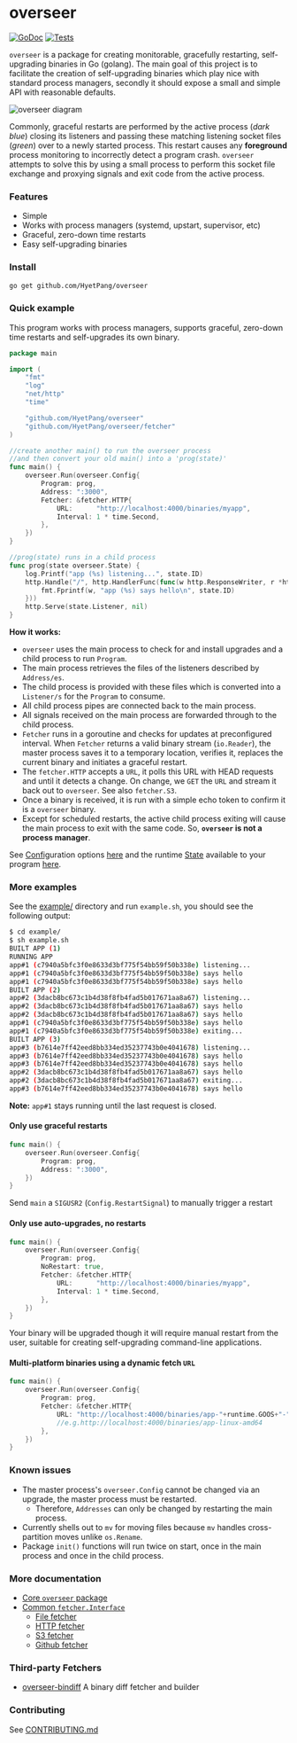 # overseer

[![GoDoc](https://godoc.org/github.com/HyetPang/overseer?status.svg)](https://godoc.org/github.com/HyetPang/overseer)   [![Tests](https://github.com/HyetPang/overseer/workflows/Tests/badge.svg)](https://github.com/HyetPang/overseer/actions?workflow=Tests)

`overseer` is a package for creating monitorable, gracefully restarting, self-upgrading binaries in Go (golang). The main goal of this project is to facilitate the creation of self-upgrading binaries which play nice with standard process managers, secondly it should expose a small and simple API with reasonable defaults.

![overseer diagram](https://docs.google.com/drawings/d/1o12njYyRILy3UDs2E6JzyJEl0psU4ePYiMQ20jiuVOY/pub?w=566&h=284)

Commonly, graceful restarts are performed by the active process (*dark blue*) closing its listeners and passing these matching listening socket files (*green*) over to a newly started process. This restart causes any **foreground** process monitoring to incorrectly detect a program crash. `overseer` attempts to solve this by using a small process to perform this socket file exchange and proxying signals and exit code from the active process.

### Features

* Simple
* Works with process managers (systemd, upstart, supervisor, etc)
* Graceful, zero-down time restarts
* Easy self-upgrading binaries

### Install

```sh
go get github.com/HyetPang/overseer
```

### Quick example

This program works with process managers, supports graceful, zero-down time restarts and self-upgrades its own binary.

``` go
package main

import (
	"fmt"
	"log"
	"net/http"
	"time"

	"github.com/HyetPang/overseer"
	"github.com/HyetPang/overseer/fetcher"
)

//create another main() to run the overseer process
//and then convert your old main() into a 'prog(state)'
func main() {
	overseer.Run(overseer.Config{
		Program: prog,
		Address: ":3000",
		Fetcher: &fetcher.HTTP{
			URL:      "http://localhost:4000/binaries/myapp",
			Interval: 1 * time.Second,
		},
	})
}

//prog(state) runs in a child process
func prog(state overseer.State) {
	log.Printf("app (%s) listening...", state.ID)
	http.Handle("/", http.HandlerFunc(func(w http.ResponseWriter, r *http.Request) {
		fmt.Fprintf(w, "app (%s) says hello\n", state.ID)
	}))
	http.Serve(state.Listener, nil)
}
```

**How it works:**

* `overseer` uses the main process to check for and install upgrades and a child process to run `Program`.
* The main process retrieves the files of the listeners described by `Address/es`.
* The child process is provided with these files which is converted into a `Listener/s` for the `Program` to consume.
* All child process pipes are connected back to the main process.
* All signals received on the main process are forwarded through to the child process.
* `Fetcher` runs in a goroutine and checks for updates at preconfigured interval. When `Fetcher` returns a valid binary stream (`io.Reader`), the master process saves it to a temporary location, verifies it, replaces the current binary and initiates a graceful restart.
* The `fetcher.HTTP` accepts a `URL`, it polls this URL with HEAD requests and until it detects a change. On change, we `GET` the `URL` and stream it back out to `overseer`. See also `fetcher.S3`.
* Once a binary is received, it is run with a simple echo token to confirm it is a `overseer` binary.
* Except for scheduled restarts, the active child process exiting will cause the main process to exit with the same code. So, **`overseer` is not a process manager**.

See [Config](https://godoc.org/github.com/HyetPang/overseer#Config)uration options [here](https://godoc.org/github.com/HyetPang/overseer#Config) and the runtime [State](https://godoc.org/github.com/HyetPang/overseer#State) available to your program [here](https://godoc.org/github.com/HyetPang/overseer#State).

### More examples

See the [example/](example/) directory and run `example.sh`, you should see the following output:

```sh
$ cd example/
$ sh example.sh
BUILT APP (1)
RUNNING APP
app#1 (c7940a5bfc3f0e8633d3bf775f54bb59f50b338e) listening...
app#1 (c7940a5bfc3f0e8633d3bf775f54bb59f50b338e) says hello
app#1 (c7940a5bfc3f0e8633d3bf775f54bb59f50b338e) says hello
BUILT APP (2)
app#2 (3dacb8bc673c1b4d38f8fb4fad5b017671aa8a67) listening...
app#2 (3dacb8bc673c1b4d38f8fb4fad5b017671aa8a67) says hello
app#2 (3dacb8bc673c1b4d38f8fb4fad5b017671aa8a67) says hello
app#1 (c7940a5bfc3f0e8633d3bf775f54bb59f50b338e) says hello
app#1 (c7940a5bfc3f0e8633d3bf775f54bb59f50b338e) exiting...
BUILT APP (3)
app#3 (b7614e7ff42eed8bb334ed35237743b0e4041678) listening...
app#3 (b7614e7ff42eed8bb334ed35237743b0e4041678) says hello
app#3 (b7614e7ff42eed8bb334ed35237743b0e4041678) says hello
app#2 (3dacb8bc673c1b4d38f8fb4fad5b017671aa8a67) says hello
app#2 (3dacb8bc673c1b4d38f8fb4fad5b017671aa8a67) exiting...
app#3 (b7614e7ff42eed8bb334ed35237743b0e4041678) says hello
```

**Note:** `app#1` stays running until the last request is closed.

#### Only use graceful restarts

```go
func main() {
	overseer.Run(overseer.Config{
		Program: prog,
		Address: ":3000",
	})
}
```

Send `main` a `SIGUSR2` (`Config.RestartSignal`) to manually trigger a restart

#### Only use auto-upgrades, no restarts

```go
func main() {
	overseer.Run(overseer.Config{
		Program: prog,
		NoRestart: true,
		Fetcher: &fetcher.HTTP{
			URL:      "http://localhost:4000/binaries/myapp",
			Interval: 1 * time.Second,
		},
	})
}
```

Your binary will be upgraded though it will require manual restart from the user, suitable for creating self-upgrading command-line applications.

#### Multi-platform binaries using a dynamic fetch `URL`

```go
func main() {
	overseer.Run(overseer.Config{
		Program: prog,
		Fetcher: &fetcher.HTTP{
			URL: "http://localhost:4000/binaries/app-"+runtime.GOOS+"-"+runtime.GOARCH,
			//e.g.http://localhost:4000/binaries/app-linux-amd64
		},
	})
}
```

### Known issues

* The master process's `overseer.Config` cannot be changed via an upgrade, the master process must be restarted.
	* Therefore, `Addresses` can only be changed by restarting the main process.
* Currently shells out to `mv` for moving files because `mv` handles cross-partition moves unlike `os.Rename`.
* Package `init()` functions will run twice on start, once in the main process and once in the child process.

### More documentation

* [Core `overseer` package](https://godoc.org/github.com/HyetPang/overseer)
* [Common `fetcher.Interface`](https://godoc.org/github.com/HyetPang/overseer/fetcher#Interface)
	* [File fetcher](https://godoc.org/github.com/HyetPang/overseer/fetcher#File)
	* [HTTP fetcher](https://godoc.org/github.com/HyetPang/overseer/fetcher#HTTP)
	* [S3 fetcher](https://godoc.org/github.com/HyetPang/overseer/fetcher#S3)
	* [Github fetcher](https://godoc.org/github.com/HyetPang/overseer/fetcher#Github)

### Third-party Fetchers

* [overseer-bindiff](https://github.com/tgulacsi/overseer-bindiff) A binary diff fetcher and builder

### Contributing

See [CONTRIBUTING.md](CONTRIBUTING.md)
